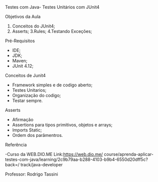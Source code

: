 
Testes com Java- Testes Unitários com JUnit4

Objetivos da Aula
1. Conceitos do JUnit4;
2. Asserts;
3.Rules;
4.Testando Exceções;

Pré-Requisitos
- IDE;
- JDK;
- Maven;
- JUnit 4.12;

Conceitos de Junit4
- Framework simples e de codigo aberto;
- Testes Unitarios;
- Organização do codigo;
- Testar sempre.

Asserts
- Afirmação
- Assertions para tipos primitivos, objetos e arrays;
- Imports Static;
- Ordem dos parâmentros.

Referência

-Curso da WEB.DIO.ME Link:https://web.dio.me/
 course/aprenda-aplicar-testes-com-java/learning/2c9b79aa-b288-4103-b9b4-6550d20dff5c?back=/
 track/java-developer

Professor: Rodrigo Tassini
